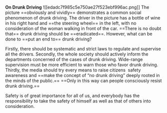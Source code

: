 **On Drunk Driving**
![[edadc7f985c5e750ae27f523ebf996ac.png]]
The picture ==obviously and vividly== demonstrates a common social phenomenon of drunk driving. The driver in the picture has a bottle of wine in his right hand and ==the steering wheel== in the left, with no consideration of the woman walking in front of the car. ==There is no doubt that== drunk driving should be ==eradicated==. However, what can be done to ==put an end to== drunk driving?

Firstly, there should be systematic and strict laws to regulate and supervise all the drivers. Secondly, the whole society should actively inform the departments concerned of the cases of drunk driving. Wide-range supervision must be more efficient to warn those who favor drunk driving. 
Thirdly, the media should try every means to raise citizens  safety awareness and ==make the concept of “no drunk driving” deeply rooted in the minds of the public.== ==Only in this way can people consciously resist drunk driving.==

Safety is of great importance for all of us, and everybody has the responsibility to take the safety of himself as well as that of others into consideration.